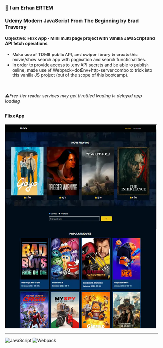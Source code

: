 ### 👋 **I am Erhan ERTEM**

### Udemy Modern JavaScript From The Beginning by Brad Traversy

#### **Objective:** Flixx App - Mini multi page project with Vanilla JavaScript and API fetch operations

-  Make use of TDMB public API, and swiper library to create this movie/show search app with pagination and search functionalities.
-  In order to provide access to .env API secrets and be able to publish online, made use of Webpack+dotEnv+http-server combo to trick into this vanilla JS project (out of the scope of this bootcamp).

&emsp;

###### ⚠️Free-tier render services may get throttled leading to delayed app loading 
#### [Flixx App](https://app-flixx.onrender.com)

<img src="./screenshot.webp" width="500px"/>

---

![JavaScript](https://img.shields.io/badge/Javascript-%23323330.svg?style=square&logo=javascript&logoColor=%23F7DF1E)
![Webpack](https://img.shields.io/badge/Webpack-%238DD6F9.svg?style=square&logo=Webpack&logoColor=black)
